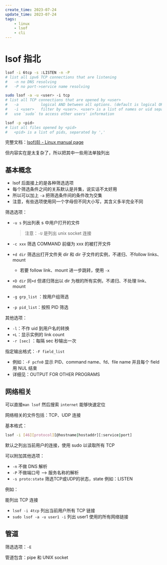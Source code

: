 ```yaml
---
create_time: 2023-07-24
update_time: 2023-07-24
tags:
    - linux
    - lsof
    - cli
---
```


# lsof 指北

``` bash
lsof -i 6tcp -s :LISTEN -n -P
# list all ipv6 TCP connections that are listening 
#   -n no DNS resolving
#   -P no port->service name resolving

sudo lsof -a -u <user> -i tcp
# list all TCP connections that are opened by <user>
#   -a          logical AND between all options. (default is logical OR)
#   -i <user>   filter by <user>. <user> is a list of names or uid separated by ','
#   use `sudo` to access other users' information

lsof -p <pid>
# list all files opened by <pid>
#   <pid> is a list of pids, separated by ','
```

<!-- more -->


完整文档：[lsof(8) - Linux manual page](https://man7.org/linux/man-pages/man8/lsof.8.html)

但内容实在是太复杂了，所以把其中一些用法单独列出

## 基本概念

- lsof 后面接上的是各种筛选选项
- 每个筛选条件之间的关系默认是并集，说实话不太好用
- 所以可以加上 `-a` 把筛选条件间的条件改为交集
- 注意，有些选项使用同一个字母但不同大小写，其含义多半完全不同

筛选选项：

- `-u s` 列出列表 s 中用户打开的文件
    
    > 注意：`-U` 是列出 unix socket 连接
    > 
- `-c xxx` 筛选 COMMAND 前缀为 xxx 的被打开文件
- `+d dir` 筛选出打开文件夹 dir 和 dir 子文件的实例，不递归、不follow links、mount
    - 若要 follow link、mount 进一步跳转，使用 `-x`
- `+D dir` 同`+d` 但递归筛出以 dir 为根的所有实例，不递归、不处理 link、mount
- `-g grp_list` ：按用户组筛选
- `-p pid_list`：按照 PID 筛选

其他选项：

- `-l`：不作 uid 到用户名的转换
- `+L`：显示实例的 link count
- `-r [sec]` ：每隔 sec 秒输出一次

指定输出格式：`-F field_list` 

- 例如：`-F pcfn0` 显示 PID、command name、fd、file name 并且每个 field 用 NUL 结束
- 详细见：OUTPUT FOR OTHER PROGRAMS

## 网络相关

可以直接`man lsof` 然后搜索 `internet` 能够快速定位

网络相关的文件包括：TCP、UDP 连接

基本格式：

```bash
lsof -i [46][protocol][@hostname|hostaddr][:service|port]
```

默认之列出当前用户的连接，使用 sudo 以读取所有 TCP

可以附加其他选项：

- `-n` 不做 DNS 解析
- `-P` 不做端口号 —> 服务名称的解析
- `-s proto:state` 筛选TCP或UDP的状态，state 例如：LISTEN

例如：

能列出 TCP 连接

- `lsof -i 4tcp` 列出当前用户所有 TCP 链接
- `sudo lsof -a -u user1 -i` 列出 user1 使用的所有网络链接

## 管道

筛选选项：`-E` 

管道包含：pipe 和 UNIX socket